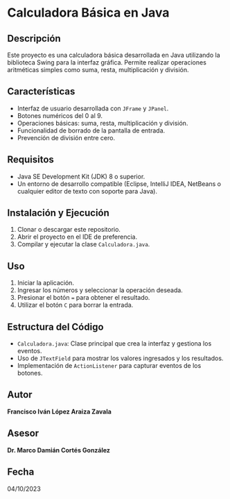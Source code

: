 # Calculadora Básica en Java

## Descripción
Este proyecto es una calculadora básica desarrollada en Java utilizando la biblioteca Swing para la interfaz gráfica. Permite realizar operaciones aritméticas simples como suma, resta, multiplicación y división.

## Características
- Interfaz de usuario desarrollada con `JFrame` y `JPanel`.
- Botones numéricos del 0 al 9.
- Operaciones básicas: suma, resta, multiplicación y división.
- Funcionalidad de borrado de la pantalla de entrada.
- Prevención de división entre cero.

## Requisitos
- Java SE Development Kit (JDK) 8 o superior.
- Un entorno de desarrollo compatible (Eclipse, IntelliJ IDEA, NetBeans o cualquier editor de texto con soporte para Java).

## Instalación y Ejecución
1. Clonar o descargar este repositorio.
2. Abrir el proyecto en el IDE de preferencia.
3. Compilar y ejecutar la clase `Calculadora.java`.

## Uso
1. Iniciar la aplicación.
2. Ingresar los números y seleccionar la operación deseada.
3. Presionar el botón `=` para obtener el resultado.
4. Utilizar el botón `C` para borrar la entrada.

## Estructura del Código
- `Calculadora.java`: Clase principal que crea la interfaz y gestiona los eventos.
- Uso de `JTextField` para mostrar los valores ingresados y los resultados.
- Implementación de `ActionListener` para capturar eventos de los botones.

## Autor
**Francisco Iván López Araiza Zavala**

## Asesor
**Dr. Marco Damián Cortés González**

## Fecha
04/10/2023

